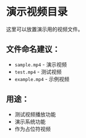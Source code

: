 # 演示视频目录

这里可以放置演示用的视频文件。

## 文件命名建议：
- `sample.mp4` - 演示视频
- `test.mp4` - 测试视频
- `example.mp4` - 示例视频

## 用途：
- 测试视频播放功能
- 演示系统功能
- 作为占位符视频





